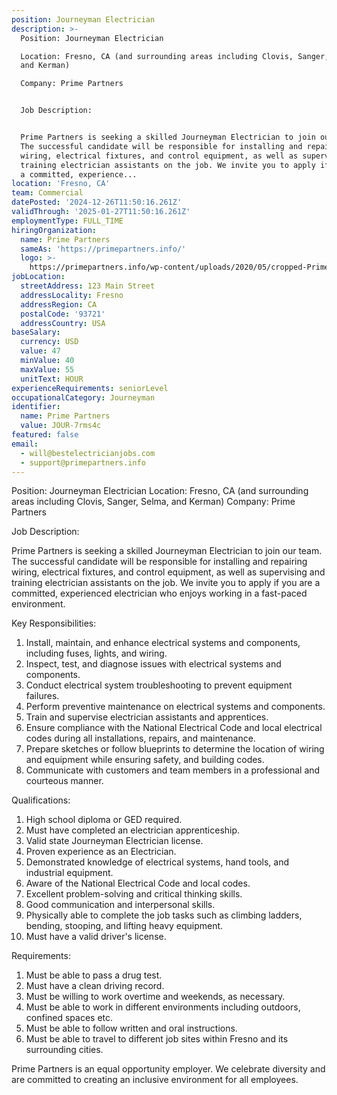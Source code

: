 ```yaml
---
position: Journeyman Electrician
description: >-
  Position: Journeyman Electrician 

  Location: Fresno, CA (and surrounding areas including Clovis, Sanger, Selma,
  and Kerman) 

  Company: Prime Partners 


  Job Description: 


  Prime Partners is seeking a skilled Journeyman Electrician to join our team.
  The successful candidate will be responsible for installing and repairing
  wiring, electrical fixtures, and control equipment, as well as supervising and
  training electrician assistants on the job. We invite you to apply if you are
  a committed, experience...
location: 'Fresno, CA'
team: Commercial
datePosted: '2024-12-26T11:50:16.261Z'
validThrough: '2025-01-27T11:50:16.261Z'
employmentType: FULL_TIME
hiringOrganization:
  name: Prime Partners
  sameAs: 'https://primepartners.info/'
  logo: >-
    https://primepartners.info/wp-content/uploads/2020/05/cropped-Prime-Partners-Logo-NO-BG-1-1.png
jobLocation:
  streetAddress: 123 Main Street
  addressLocality: Fresno
  addressRegion: CA
  postalCode: '93721'
  addressCountry: USA
baseSalary:
  currency: USD
  value: 47
  minValue: 40
  maxValue: 55
  unitText: HOUR
experienceRequirements: seniorLevel
occupationalCategory: Journeyman
identifier:
  name: Prime Partners
  value: JOUR-7rms4c
featured: false
email:
  - will@bestelectricianjobs.com
  - support@primepartners.info
---
```




Position: Journeyman Electrician 
Location: Fresno, CA (and surrounding areas including Clovis, Sanger, Selma, and Kerman) 
Company: Prime Partners 

Job Description: 

Prime Partners is seeking a skilled Journeyman Electrician to join our team. The successful candidate will be responsible for installing and repairing wiring, electrical fixtures, and control equipment, as well as supervising and training electrician assistants on the job. We invite you to apply if you are a committed, experienced electrician who enjoys working in a fast-paced environment. 

Key Responsibilities: 

1. Install, maintain, and enhance electrical systems and components, including fuses, lights, and wiring.
2. Inspect, test, and diagnose issues with electrical systems and components.
3. Conduct electrical system troubleshooting to prevent equipment failures.
4. Perform preventive maintenance on electrical systems and components.
5. Train and supervise electrician assistants and apprentices.
6. Ensure compliance with the National Electrical Code and local electrical codes during all installations, repairs, and maintenance.
7. Prepare sketches or follow blueprints to determine the location of wiring and equipment while ensuring safety, and building codes.
8. Communicate with customers and team members in a professional and courteous manner.

Qualifications:

1. High school diploma or GED required.
2. Must have completed an electrician apprenticeship.
3. Valid state Journeyman Electrician license.
4. Proven experience as an Electrician.
5. Demonstrated knowledge of electrical systems, hand tools, and industrial equipment.
6. Aware of the National Electrical Code and local codes.
7. Excellent problem-solving and critical thinking skills.
8. Good communication and interpersonal skills.
9. Physically able to complete the job tasks such as climbing ladders, bending, stooping, and lifting heavy equipment.
10. Must have a valid driver's license.

Requirements:

1. Must be able to pass a drug test.
2. Must have a clean driving record.
3. Must be willing to work overtime and weekends, as necessary.
4. Must be able to work in different environments including outdoors, confined spaces etc.
5. Must be able to follow written and oral instructions.
6. Must be able to travel to different job sites within Fresno and its surrounding cities.

Prime Partners is an equal opportunity employer. We celebrate diversity and are committed to creating an inclusive environment for all employees.
